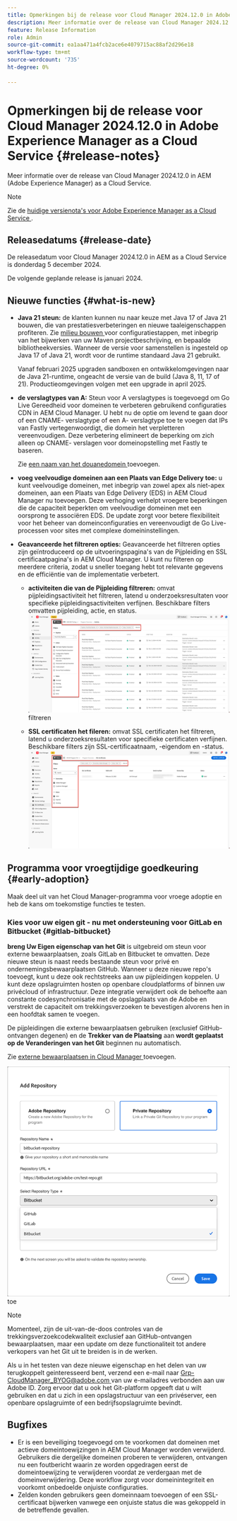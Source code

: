 ```yaml
---
title: Opmerkingen bij de release voor Cloud Manager 2024.12.0 in Adobe Experience Manager as a Cloud Service
description: Meer informatie over de release van Cloud Manager 2024.12.0 in AEM as a Cloud Service.
feature: Release Information
role: Admin
source-git-commit: ea1aa471a4fcb2ace6e4079715ac88af2d296e18
workflow-type: tm+mt
source-wordcount: '735'
ht-degree: 0%

---
```


# Opmerkingen bij de release voor Cloud Manager 2024.12.0 in Adobe Experience Manager as a Cloud Service {#release-notes}

Meer informatie over de release van Cloud Manager 2024.12.0 in AEM (Adobe Experience Manager) as a Cloud Service.

>[!NOTE]
>
>Zie de [ huidige versienota&#39;s voor Adobe Experience Manager as a Cloud Service ](/help/release-notes/release-notes-cloud/release-notes-current.md).

## Releasedatums {#release-date}

De releasedatum voor Cloud Manager 2024.12.0 in AEM as a Cloud Service is donderdag 5 december 2024.

De volgende geplande release is januari 2024.

## Nieuwe functies {#what-is-new}

* **Java 21 steun:** de klanten kunnen nu naar keuze met Java 17 of Java 21 bouwen, die van prestatiesverbeteringen en nieuwe taaleigenschappen profiteren. Zie [ milieu bouwen ](/help/implementing/cloud-manager/getting-access-to-aem-in-cloud/build-environment-details.md) voor configuratiestappen, met inbegrip van het bijwerken van uw Maven projectbeschrijving, en bepaalde bibliotheekversies. Wanneer de versie voor samenstellen is ingesteld op Java 17 of Java 21, wordt voor de runtime standaard Java 21 gebruikt.

  Vanaf februari 2025 upgraden sandboxen en ontwikkelomgevingen naar de Java 21-runtime, ongeacht de versie van de build (Java 8, 11, 17 of 21). Productieomgevingen volgen met een upgrade in april 2025.

* **de verslagtypes van A:** Steun voor A verslagtypes is toegevoegd om Go Live Gereedheid voor domeinen te verbeteren gebruikend configuraties CDN in AEM Cloud Manager. U hebt nu de optie om levend te gaan door of een CNAME- verslagtype of een A- verslagtype toe te voegen dat IPs van Fastly vertegenwoordigt, die domein het verpletteren vereenvoudigen. Deze verbetering elimineert de beperking om zich alleen op CNAME- verslagen voor domeinopstelling met Fastly te baseren.

  Zie [ een naam van het douanedomein ](/help/implementing/cloud-manager/custom-domain-names/add-custom-domain-name.md) toevoegen. <!-- CMGR-63076 -->

* **voeg veelvoudige domeinen aan een Plaats van Edge Delivery toe:** u kunt veelvoudige domeinen, met inbegrip van zowel apex als niet-apex domeinen, aan een Plaats van Edge Delivery (EDS) in AEM Cloud Manager nu toevoegen. Deze verhoging verhelpt vroegere beperkingen die de capaciteit beperkten om veelvoudige domeinen met een oorsprong te associëren EDS. De update zorgt voor betere flexibiliteit voor het beheer van domeinconfiguraties en vereenvoudigt de Go Live-processen voor sites met complexe domeininstellingen. <!-- CMGR-63007 -->

* **Geavanceerde het filtreren opties:** Geavanceerde het filtreren opties zijn geïntroduceerd op de uitvoeringspagina&#39;s van de Pijpleiding en SSL certificaatpagina&#39;s in AEM Cloud Manager. U kunt nu filteren op meerdere criteria, zodat u sneller toegang hebt tot relevante gegevens en de efficiëntie van de implementatie verbetert. <!-- CMGR-26263 -->

   * **activiteiten die van de Pijpleiding filtreren:** omvat pijpleidingsactiviteit het filtreren, latend u onderzoeksresultaten voor specifieke pijpleidingsactiviteiten verfijnen. Beschikbare filters omvatten pijpleiding, actie, en status.
     ![ Activiteiten die van de Pijpleiding ](/help/implementing/cloud-manager/assets/filters-pipeline.png) filtreren


   * **SSL certificaten het fileren:** omvat SSL certificaten het filtreren, latend u onderzoeksresultaten voor specifieke certificaten verfijnen. Beschikbare filters zijn SSL-certificaatnaam, -eigendom en -status.
     ![ SSL certificaat het filtreren ](/help/implementing/cloud-manager/assets/filters-ssl-certificates.png)

## Programma voor vroegtijdige goedkeuring {#early-adoption}

Maak deel uit van het Cloud Manager-programma voor vroege adoptie en heb de kans om toekomstige functies te testen.

### Kies voor uw eigen git - nu met ondersteuning voor GitLab en Bitbucket {#gitlab-bitbucket}

<!-- BOTH CS & AMS -->

**breng Uw Eigen eigenschap van het Git** is uitgebreid om steun voor externe bewaarplaatsen, zoals GitLab en Bitbucket te omvatten. Deze nieuwe steun is naast reeds bestaande steun voor privé en ondernemingsbewaarplaatsen GitHub. Wanneer u deze nieuwe repo&#39;s toevoegt, kunt u deze ook rechtstreeks aan uw pijpleidingen koppelen. U kunt deze opslagruimten hosten op openbare cloudplatforms of binnen uw privécloud of infrastructuur. Deze integratie verwijdert ook de behoefte aan constante codesynchronisatie met de opslagplaats van de Adobe en verstrekt de capaciteit om trekkingsverzoeken te bevestigen alvorens hen in een hoofdtak samen te voegen.

De pijpleidingen die externe bewaarplaatsen gebruiken (exclusief GitHub-ontvangen degenen) en de **Trekker van de Plaatsing** aan **wordt geplaatst op de Veranderingen van het Git** beginnen nu automatisch.

Zie [ externe bewaarplaatsen in Cloud Manager ](/help/implementing/cloud-manager/managing-code/external-repositories.md) toevoegen.

![ voeg de dialoogdoos van de Bewaarplaats ](/help/implementing/cloud-manager/release-notes/assets/repositories-add-release-notes.png) toe

>[!NOTE]
>
>Momenteel, zijn de uit-van-de-doos controles van de trekkingsverzoekcodekwaliteit exclusief aan GitHub-ontvangen bewaarplaatsen, maar een update om deze functionaliteit tot andere verkopers van het Git uit te breiden is in de werken.

Als u in het testen van deze nieuwe eigenschap en het delen van uw terugkoppelt geinteresseerd bent, verzend een e-mail naar [ Grp-CloudManager_BYOG@adobe.com ](mailto:Grp-CloudManager_BYOG@adobe.com) van uw e-mailadres verbonden aan uw Adobe ID. Zorg ervoor dat u ook het Git-platform opgeeft dat u wilt gebruiken en dat u zich in een opslagstructuur van een privéserver, een openbare opslagruimte of een bedrijfsopslagruimte bevindt.

## Bugfixes

* Er is een beveiliging toegevoegd om te voorkomen dat domeinen met actieve domeintoewijzingen in AEM Cloud Manager worden verwijderd. Gebruikers die dergelijke domeinen proberen te verwijderen, ontvangen nu een foutbericht waarin ze worden opgedragen eerst de domeintoewijzing te verwijderen voordat ze verdergaan met de domeinverwijdering. Deze workflow zorgt voor domeinintegriteit en voorkomt onbedoelde onjuiste configuraties. <!-- CMGR-63033 -->
* Zelden konden gebruikers geen domeinnaam toevoegen of een SSL-certificaat bijwerken vanwege een onjuiste status die was gekoppeld in de betreffende gevallen. <!-- CMGR-62816 -->


<!-- ## Known issues {#known-issues} -->